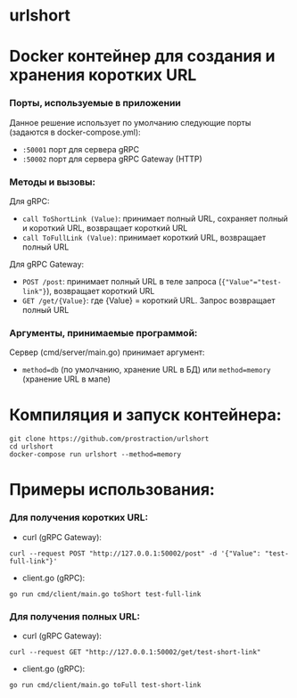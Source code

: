 # urlshort
# Docker контейнер для создания и хранения коротких URL

### Порты, используемые в приложении

Данное решение использует по умолчанию следующие порты (задаются в docker-compose.yml):
- `:50001` порт для сервера gRPC
- `:50002` порт для сервера gRPC Gateway (HTTP)

### Методы и вызовы:

Для gRPC:
- `call ToShortLink (Value)`: принимает полный URL, сохраняет полный и короткий URL, возвращает короткий URL
- `call ToFullLink (Value)`: принимает короткий URL, возвращает полный URL

Для gRPC Gateway:
- `POST /post`: принимает полный URL в теле запроса (`{"Value"="test-link"}`), возвращает короткий URL
- `GET /get/{Value}`: где {Value} = короткий URL. Запрос возвращает полный URL

### Аргументы, принимаемые программой:

Сервер (cmd/server/main.go) принимает аргумент:
- `method=db` (по умолчанию, хранение URL в БД) или `method=memory` (хранение URL в мапе)

# Компиляция и запуск контейнера:
```
git clone https://github.com/prostraction/urlshort
cd urlshort
docker-compose run urlshort --method=memory
```

# Примеры использования:

### Для получения коротких URL: 

- curl (gRPC Gateway):

```
curl --request POST "http://127.0.0.1:50002/post" -d '{"Value": "test-full-link"}'
```

- client.go (gRPC):

```
go run cmd/client/main.go toShort test-full-link
```

### Для получения полных URL:

- curl (gRPC Gateway):

```
curl --request GET "http://127.0.0.1:50002/get/test-short-link"
```

- client.go (gRPC):

```
go run cmd/client/main.go toFull test-short-link
```
